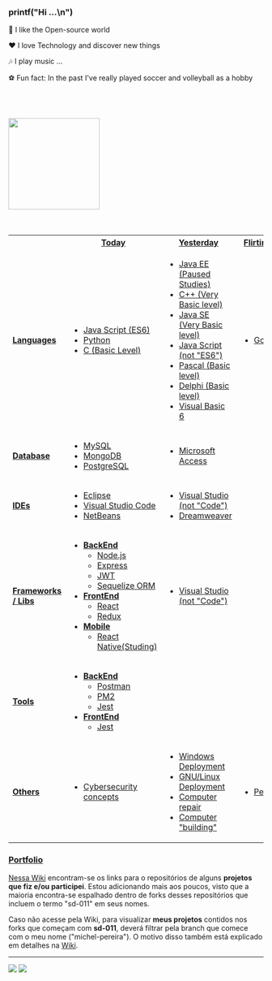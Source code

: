 ### printf("Hi ...\n")

 🤝  I like the Open-source world
 
 :heart: I love Technology and discover new things

   🎶  I play music ...

   ⚽  Fun fact: In the past I've really played soccer and volleyball as a hobby
 <br /><br /> <br /><br />
 <div>
  <a href="https://github.com/becauro">
  <img height="180em" src="https://github-readme-stats.vercel.app/api?username=becauro&show_icons=true&theme=dark&include_all_commits=true&count_private=true"/>
  <!--
  <img height="180em" src="https://github-readme-stats.vercel.app/api/top-langs/?username=becauro&layout=compact&langs_count=7&theme=dark"/>
  -->
</div>
<!--
<div style="display: inline_block"><br>
  <a href="https://en.wikipedia.org/wiki/HTML5" title="HTML5"><img align="center" alt="HTML Icon" height="30" width="40" src="https://raw.githubusercontent.com/devicons/devicon/master/icons/html5/html5-original.svg"></a>
  <a href="https://en.wikipedia.org/wiki/CSS#CSS_3" title="CSS3"><img align="center" alt="CSS Icon" height="30" width="40" src="https://raw.githubusercontent.com/devicons/devicon/master/icons/css3/css3-original.svg"></a>
  <a href="https://en.wikipedia.org/wiki/JavaScript" title="JS"><img align="center" alt="Js Icon" height="30" width="40" src="https://raw.githubusercontent.com/devicons/devicon/master/icons/javascript/javascript-plain.svg"></a>
  <a href="https://en.wikipedia.org/wiki/C_(programming_language)" title="C (programming language)"><img align="center" alt="C Icon" height="30" width="40" src="https://raw.githubusercontent.com/devicons/devicon/master/icons/c/c-original.svg"></a>
  <a href="https://nodejs.org/en/about/" title="NodeJS"><img align="center" alt="NodeJS Icon" height="30" width="40" src="https://raw.githubusercontent.com/devicons/devicon/master/icons/nodejs/nodejs-original.svg"></a>
  <a href="https://reactjs.org/" title="React"><img align="center" alt="React Icon" height="30" width="40" src="https://raw.githubusercontent.com/devicons/devicon/master/icons/react/react-original.svg"></a>
  <a href="https://redux.js.org/" title="Redux"><img align="center" alt="Redux Icon" height="30" width="40" src="https://raw.githubusercontent.com/devicons/devicon/master/icons/redux/redux-original.svg"></a>
  <a href="https://www.debian.org/index.en.html" title="Debian"><img align="center" alt="Linux Icon" height="30" width="40" src="https://raw.githubusercontent.com/devicons/devicon/master/icons/linux/linux-original.svg"></a>
  <a href="https://www.mysql.com/" title="MySQL"><img align="center" alt="mysql Icon" height="30" width="40" src="https://raw.githubusercontent.com/devicons/devicon/master/icons/mysql/mysql-original.svg"></a>
 <a href="https://www.mongodb.com/" title="MongoDB"><img align="center" alt="mongodb Icon" height="30" width="40" src="https://raw.githubusercontent.com/devicons/devicon/master/icons/mongodb/mongodb-original.svg"></a>
    <a href="https://expressjs.com" title="Express"><img align="center" alt="express Icon" height="30" width="40" src="https://raw.githubusercontent.com/devicons/devicon/master/icons/express/express-original.svg"></a>
 <a href="https://git-scm.com/" title="Git"><img align="center" alt="git Icon" height="30" width="40" src="https://raw.githubusercontent.com/devicons/devicon/master/icons/git/git-original.svg"></a>
 <a href="https://code.visualstudio.com/" title="VSCode"><img align="center" alt="vscode Icon" height="30" width="40" src="https://raw.githubusercontent.com/devicons/devicon/master/icons/vscode/vscode-original.svg"></a>
-->
<br /><br />
</div>

<table style="pointer-events: none">
<tr>
   <!-- <td></td>
   <td><b>Today</b></td>
   <td><b>Yesterday</b></td>
   <td><b>Flirting with</b></td> -->
   <th></th>
   <th>Today</th>
   <th>Yesterday</th>
   <th>Flirting with</th>
</tr>
<tr><td><b>Languages<b></td>
      <td> <!-- TODAY -->
         <ul>
            <li>Java Script (ES6)</li>
            <li>Python</li>
            <li>C (Basic Level)</li>
         </ul>
      </td>
      <td> <!-- YESTERDAY -->
         <ul>
            <li>Java EE (Paused Studies)</li>
            <li>C++ (Very Basic level)</li>
            <li>Java SE (Very Basic level)</li>
            <li>Java Script (not "ES6")</li>
            <li>Pascal (Basic level)</li>
            <li>Delphi (Basic level)</li>
            <li>Visual Basic 6</li>
         </ul>
      </td>
      <td> <!-- FLIRTING -->
         <ul>
            <li>Go</li>
         </ul>
      </td>
</tr>
<tr><td><b>Database</b></td>
   <td> <!-- TODAY -->
     <ul>
         <li> MySQL </li>
         <li> MongoDB </li>
         <li> PostgreSQL </li>
      </ul>
   </td>
   <td> <!-- YESTERDAY -->
      <ul>
         <li> Microsoft Access </li>
      </ul>
   </td>
   <td> <!-- FLIRTING -->
   </td>
</tr>
<tr><td><b>IDEs</b></td>
   <td>  <!-- TODAY -->
      <ul>
         <li>Eclipse</li>
         <li>Visual Studio Code</li>
         <li>NetBeans</li>
      </ul>
   </td> 
   <td> <!-- YESTERDAY -->
      <ul> 
          <li>Visual Studio (not "Code")</li>
          <li>Dreamweaver</li>
      </ul>
   </td>
   <td> <!-- FLIRTING -->
   </td>
</tr>
<tr><td><b>Frameworks / Libs</b></td>
   <td>  <!-- TODAY -->
      <ul>
         <li><b>BackEnd</b> <br/>
            <ul>
               <li>Node.js</li>
               <li>Express</li>
               <li>JWT</li>
               <li>Sequelize ORM</li>
            </ul>
         </li>
         <li><b>FrontEnd</b>
            <ul>
               <li>React</li>
               <li>Redux</li>
            </ul>
         </li>
         <li><b>Mobile</b>
            <ul>
               <li>React Native(Studing)</li>
            </ul>
         </li>
      </ul>
   </td>
   <td> <!-- YESTERDAY -->
       <ul> 
         <li>Visual Studio (not "Code")</li>
      </ul>
   </td>
   <td><!-- FLIRTING -->
      <!--<ul>
         <li> Metasploit</li>
         <li> Burpsuite</li>
         <li> Wireshark</li>
      </ul> -->
   </td></tr>
<tr><td><b>Tools</b></td>
   <td><!-- TODAY -->
      <ul>
         <li><b>BackEnd</b> <br/>
            <ul>
               <li>Postman</li>
               <li>PM2</li>
               <li>Jest</li>
            </ul>
         </li>
         <li><b>FrontEnd</b>
            <ul>
               <li>Jest</li>
            </ul>
         </li>
         <!-- <li><b>Blue Team</b>
            <ul>
               <li>Wireshark</li>
               <li>nmap</li>
               <li>OpenWRT</li>
            </ul>
         </li>
         <li><b>Red Team</b>
            <ul>
               <li>Metasploit</li>
            </ul>
         </li> -->
      </ul>
   </td>
   <td><!-- YESTERDAY -->
   </td>

   <td><!-- FLIRTING -->
    <!-- <ul> 
         <li><b>Blue Team</b><br/>
            <ul>
               <li>pfSense</li>
            </ul>
         </li>
         <li><b>Red Team</b>
            <ul>
               <li>Burp Suite</li>
            </ul>
         </li>
     </ul> -->
   </td>
<!-- <tr><td><b>Cloud</b></td>
   <td> TODAY
      <ul> 
         <li>Heroku</li>
      </ul>
   </td>
   <td> YESTERDAY 
   </td>

   <td> FLIRTING 
     <ul> 
         <li>AWS</li>
      </ul>
   </td>
</tr> -->
<tr><td><b>Others</b></td>
   <td><!-- TODAY -->
      <ul>
         <li>Cybersecurity concepts</li>
      </ul>
   </td>
   <td><!-- YESTERDAY -->
      <ul> 
         <li>Windows Deployment</li>
         <li>GNU/Linux Deployment</li>
         <li>Computer repair</li>
         <li>Computer "building"</li>
      </ul>
   </td>
   <td><!-- FLIRTING -->
      <ul>
         <li>Pentesting</li>
      </ul>
   </td>
</tr>
</table>

### Portfolio
   
   [Nessa Wiki](https://github.com/becauro/becauro/wiki) encontram-se os links para o repositórios de alguns **projetos que fiz e/ou participei**.
   Estou adicionando mais aos poucos, visto que a maioria encontra-se espalhado dentro de forks desses repositórios que incluem o termo "sd-011" em seus nomes.
   
   Caso não acesse pela Wiki, para visualizar **meus projetos** contidos nos forks que começam com **sd-011**, deverá filtrar pela branch que comece com o meu nome ("michel-pereira").
   O motivo disso também está explicado em detalhes na [Wiki](https://github.com/becauro/becauro/wiki).
   
---

<div> 
  <a href = "mailto:michelbecauro@gmail.com"><img src="https://img.shields.io/badge/-Gmail-%23333?style=for-the-badge&logo=gmail&logoColor=white" target="_blank"></a>
  <a href="https://www.linkedin.com/in/becauro" target="_blank"><img src="https://img.shields.io/badge/-LinkedIn-%230077B5?style=for-the-badge&logo=linkedin&logoColor=white" target="_blank"></a>  
</div>

